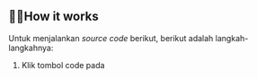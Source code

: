 ## 👨‍💻How it works
Untuk menjalankan _source code_ berikut, berikut adalah langkah-langkahnya:

1. Klik tombol code pada
